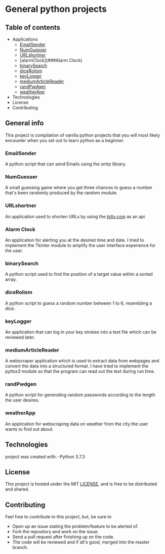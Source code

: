 # General python projects
## Table of contents
- Applications 
	- [EmailSender](###EmailSender)
	- [NumGuesser](###NumGuesser)
	- [URLshortner](###URLshortner)
	- [alarmClock](###Alarm Clock)
	- [binarySearch](###binarySearch)
	- [diceRolism](###diceRolism)
	- [keyLogger](###keyLogger)
	- [mediumArticleReader](###mediumArticleReader)
	- [randPwdgen](###randPwdgen)
	- [weatherApp](###weatherApp)
- Technologies
- License
- Contributing


## General info
This project is compilation of vanilla python projects that you will most likely encounter when you set out to learn python as a beginner.
### EmailSender
A python script that can send Emails using the smtp library.
### NumGuesser
A small guessing game where you get three chances to guess a number that's been randomly produced by the random module.
### URLshortner
An application used to shorten URLs by using the [bitly.com](https://bitly.com/) as an api
### Alarm Clock
An application for alerting you at the desired time and date. I tried to implement the Tkinter module to amplify the user interface experience for the user.
### binarySearch
A python script used to find the position of a target value within a sorted array.
### diceRolism
A python script to guess a random number between 1 to 6, resembling a dice.
### keyLogger
An application that can log in your key strokes into a text file which can be reviewed later.
### mediumArticleReader
A webscraper application which is used to extract data from webpages and convert the data into a structured format. I have tried to implement the pyttsx3 module so that the program can read out the text during run time.
### randPwdgen
A python script for generating random passwords according to the length the user desires.
### weatherApp
An application for webscraping data on weather from the city the user wants to find out about.

## Technologies
project was created with:
-Python 3.7.3

## License
This project is hosted under the MIT [LICENSE](https://github.com/atulvc2001/generalPyProjects/blob/main/LICENSE), and is free to be distributed and shared.

## Contributing
Feel free to contribute to this project, but, be sure to <br>
- Open up an issue stating the problem/feature to be alerted of.
- Fork the repository and work on the issue.
- Send a pull request after finishing up on the code.
- The code will be reviewed and if all's good, merged into the master branch.
